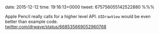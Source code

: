 date: 2015-12-12
time: 19:16:13+0000
tweet: 675756055142522880
%%%

Apple Pencil really calls for a higher level API. `UIDrawView` would be even better than example code. [twitter.com/drwave/status/668535669052960768](https://twitter.com/drwave/status/668535669052960768)
